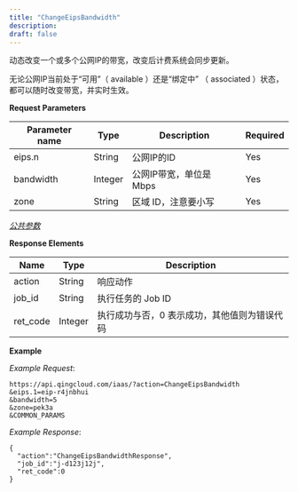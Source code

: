 ```yaml
---
title: "ChangeEipsBandwidth"
description: 
draft: false
---
```




动态改变一个或多个公网IP的带宽，改变后计费系统会同步更新。

无论公网IP当前处于“可用”（ available ）还是“绑定中” （ associated ）状态，都可以随时改变带宽，并实时生效。

**Request Parameters**

| Parameter name | Type | Description | Required |
| --- | --- | --- | --- |
| eips.n | String | 公网IP的ID | Yes |
| bandwidth | Integer | 公网IP带宽，单位是 Mbps | Yes |
| zone | String | 区域 ID，注意要小写 | Yes |

[_公共参数_](../../../parameters/)

**Response Elements**

| Name | Type | Description |
| --- | --- | --- |
| action | String | 响应动作 |
| job_id | String | 执行任务的 Job ID |
| ret_code | Integer | 执行成功与否，0 表示成功，其他值则为错误代码 |

**Example**

_Example Request_:

```
https://api.qingcloud.com/iaas/?action=ChangeEipsBandwidth
&eips.1=eip-r4jnbhui
&bandwidth=5
&zone=pek3a
&COMMON_PARAMS
```

_Example Response_:

```
{
  "action":"ChangeEipsBandwidthResponse",
  "job_id":"j-d123j12j",
  "ret_code":0
}
```

